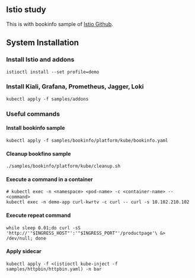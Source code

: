 ## Istio study

This is with bookinfo sample of [Istio Github](https://github.com/istio/istio).

## System Installation

### Install Istio and addons

```shell
istioctl install --set profile=demo
```

### Install Kiali, Grafana, Prometheus, Jagger, Loki

```shell
kubectl apply -f samples/addons
```

### Useful commands

#### Install bookinfo sample

```shell
kubectl apply -f samples/bookinfo/platform/kube/bookinfo.yaml
```

#### Cleanup bookfino sample

```shell
./samples/bookinfo/platform/kube/cleanup.sh
```

#### Execute a command in a container

```shell
# kubectl exec -n <namespace> <pod-name> -c <container-name> -- <command>
kubectl exec -n demo-app curl-kwrtv -c curl -- curl -s 10.102.210.102
```

#### Execute repeat command

```shell
while sleep 0.01;do curl -sS 'http://'"$INGRESS_HOST"':'"$INGRESS_PORT"'/productpage'\ &> /dev/null; done
```

#### Apply sidecar

```shell
kubectl apply -f <(istioctl kube-inject -f samples/httpbin/httpbin.yaml) -n bar
```
